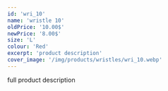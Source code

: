 ```yaml
---
id: 'wri_10'
name: 'wristle 10'
oldPrice: '10.00$'
newPrice: '8.00$'
size: 'L'
colour: 'Red'
excerpt: 'product description'
cover_image: '/img/products/wristles/wri_10.webp'
---
```

full product description
